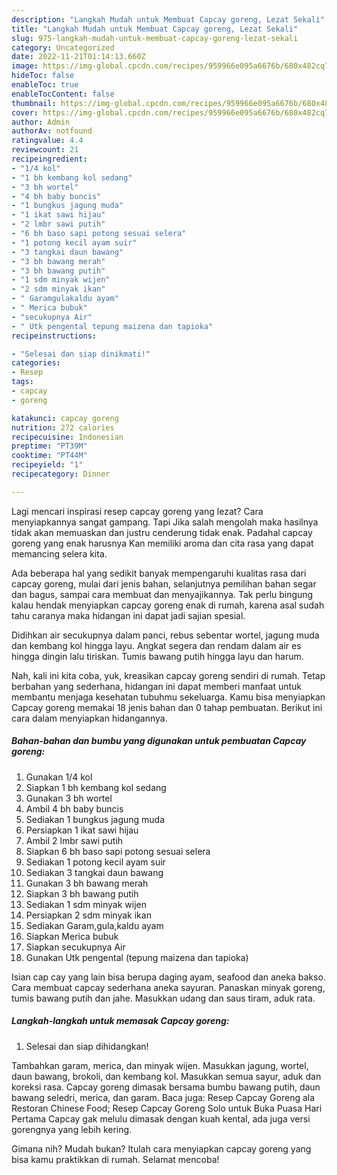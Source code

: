 ```yaml
---
description: "Langkah Mudah untuk Membuat Capcay goreng, Lezat Sekali"
title: "Langkah Mudah untuk Membuat Capcay goreng, Lezat Sekali"
slug: 975-langkah-mudah-untuk-membuat-capcay-goreng-lezat-sekali
category: Uncategorized
date: 2022-11-21T01:14:13.660Z
image: https://img-global.cpcdn.com/recipes/959966e095a6676b/680x482cq70/capcay-goreng-foto-resep-utama.jpg
hideToc: false
enableToc: true
enableTocContent: false
thumbnail: https://img-global.cpcdn.com/recipes/959966e095a6676b/680x482cq70/capcay-goreng-foto-resep-utama.jpg
cover: https://img-global.cpcdn.com/recipes/959966e095a6676b/680x482cq70/capcay-goreng-foto-resep-utama.jpg
author: Admin
authorAv: notfound
ratingvalue: 4.4
reviewcount: 21
recipeingredient:
- "1/4 kol"
- "1 bh kembang kol sedang"
- "3 bh wortel"
- "4 bh baby buncis"
- "1 bungkus jagung muda"
- "1 ikat sawi hijau"
- "2 lmbr sawi putih"
- "6 bh baso sapi potong sesuai selera"
- "1 potong kecil ayam suir"
- "3 tangkai daun bawang"
- "3 bh bawang merah"
- "3 bh bawang putih"
- "1 sdm minyak wijen"
- "2 sdm minyak ikan"
- " Garamgulakaldu ayam"
- " Merica bubuk"
- "secukupnya Air"
- " Utk pengental tepung maizena dan tapioka"
recipeinstructions:

- "Selesai dan siap dinikmati!"
categories:
- Resep
tags:
- capcay
- goreng

katakunci: capcay goreng 
nutrition: 272 calories
recipecuisine: Indonesian
preptime: "PT39M"
cooktime: "PT44M"
recipeyield: "1"
recipecategory: Dinner

---
```



Lagi mencari inspirasi resep capcay goreng yang lezat? Cara menyiapkannya sangat gampang. Tapi Jika salah mengolah maka hasilnya tidak akan memuaskan dan justru cenderung tidak enak. Padahal capcay goreng yang enak harusnya Kan memiliki aroma dan cita rasa yang dapat memancing selera kita.


Ada beberapa hal yang sedikit banyak mempengaruhi kualitas rasa dari capcay goreng, mulai dari jenis bahan, selanjutnya pemilihan bahan segar dan bagus, sampai cara membuat dan menyajikannya. Tak perlu bingung kalau hendak menyiapkan capcay goreng enak di rumah, karena asal sudah tahu caranya maka hidangan ini dapat jadi sajian spesial.

Didihkan air secukupnya dalam panci, rebus sebentar wortel, jagung muda dan kembang kol hingga layu. Angkat segera dan rendam dalam air es hingga dingin lalu tiriskan. Tumis bawang putih hingga layu dan harum.


Nah, kali ini kita coba, yuk, kreasikan capcay goreng sendiri di rumah. Tetap berbahan yang sederhana, hidangan ini dapat memberi manfaat untuk membantu menjaga kesehatan tubuhmu sekeluarga. Kamu bisa menyiapkan Capcay goreng memakai 18 jenis bahan dan 0 tahap pembuatan. Berikut ini cara dalam menyiapkan hidangannya.

<!--inarticleads1-->

##### Bahan-bahan dan bumbu yang digunakan untuk pembuatan Capcay goreng:

1. Gunakan 1/4 kol
1. Siapkan 1 bh kembang kol sedang
1. Gunakan 3 bh wortel
1. Ambil 4 bh baby buncis
1. Sediakan 1 bungkus jagung muda
1. Persiapkan 1 ikat sawi hijau
1. Ambil 2 lmbr sawi putih
1. Siapkan 6 bh baso sapi potong sesuai selera
1. Sediakan 1 potong kecil ayam suir
1. Sediakan 3 tangkai daun bawang
1. Gunakan 3 bh bawang merah
1. Siapkan 3 bh bawang putih
1. Sediakan 1 sdm minyak wijen
1. Persiapkan 2 sdm minyak ikan
1. Sediakan  Garam,gula,kaldu ayam
1. Siapkan  Merica bubuk
1. Siapkan secukupnya Air
1. Gunakan  Utk pengental (tepung maizena dan tapioka)


Isian cap cay yang lain bisa berupa daging ayam, seafood dan aneka bakso. Cara membuat capcay sederhana aneka sayuran. Panaskan minyak goreng, tumis bawang putih dan jahe. Masukkan udang dan saus tiram, aduk rata. 

<!--inarticleads2-->

##### Langkah-langkah untuk memasak Capcay goreng:


1. Selesai dan siap dihidangkan!

Tambahkan garam, merica, dan minyak wijen. Masukkan jagung, wortel, daun bawang, brokoli, dan kembang kol. Masukkan semua sayur, aduk dan koreksi rasa. Capcay goreng dimasak bersama bumbu bawang putih, daun bawang seledri, merica, dan garam. Baca juga: Resep Capcay Goreng ala Restoran Chinese Food; Resep Capcay Goreng Solo untuk Buka Puasa Hari Pertama Capcay gak melulu dimasak dengan kuah kental, ada juga versi gorengnya yang lebih kering. 

Gimana nih? Mudah bukan? Itulah cara menyiapkan capcay goreng yang bisa kamu praktikkan di rumah. Selamat mencoba!
